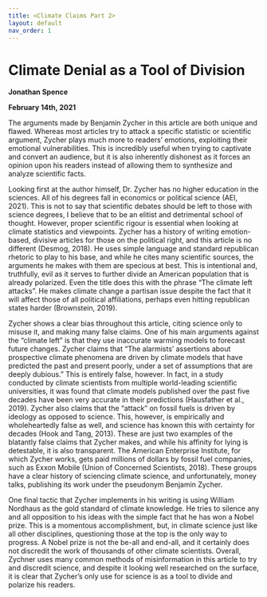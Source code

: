 ```yaml
---
title: <Climate Claims Part 2>
layout: default
nav_order: 1 
---
```

# **Climate Denial as a Tool of Division**

**Jonathan Spence**

**February 14th, 2021** 

The arguments made by Benjamin Zycher in this article are both unique and flawed. Whereas most articles try to attack a specific statistic or scientific argument, Zycher plays much more to readers’ emotions, exploiting their emotional vulnerabilities. This is incredibly useful when trying to captivate and convert an audience, but it is also inherently dishonest as it forces an opinion upon his readers instead of allowing them to synthesize and analyze scientific facts. 

Looking first at the author himself, Dr. Zycher has no higher education in the sciences. All of his degrees fall in economics or political science (AEI, 2021). This is not to say that scientific debates should be left to those with science degrees, I believe that to be an elitist and detrimental school of thought. However, proper scientific rigour is essential when looking at climate statistics and viewpoints. Zycher has a history of writing emotion-based, divisive articles for those on the political right, and this article is no different (Desmog, 2018). He uses simple language and standard republican rhetoric to play to his base, and while he cites many scientific sources, the arguments he makes with them are specious at best. This is intentional and, truthfully, evil as it serves to further divide an American population that is already polarized. Even the title does this with the phrase “The climate left attacks”. He makes climate change a partisan issue despite the fact that it will affect those of all political affiliations, perhaps even hitting republican states harder (Brownstein, 2019).

Zycher shows a clear bias throughout this article, citing science only to misuse it, and making many false claims. One of his main arguments against the “climate left” is that they use inaccurate warming models to forecast future changes. Zycher claims that “The alarmists’ assertions about prospective climate phenomena are driven by climate models that have predicted the past and present poorly, under a set of assumptions that are deeply dubious.” This is entirely false, however. In fact, in a study conducted by climate scientists from multiple world-leading scientific universities, it was found that climate models published over the past five decades have been very accurate in their predictions (Hausfather et al., 2019). Zycher also claims that the “attack” on fossil fuels is driven by ideology as opposed to science. This, however, is empirically and wholeheartedly false as well, and science has known this with certainty for decades (Hook and Tang, 2013). These are just two examples of the blatantly false claims that Zycher makes, and while his affinity for lying is detestable, it is also transparent. The American Enterprise Institute, for which Zycher works, gets paid millions of dollars by fossil fuel companies, such as Exxon Mobile (Union of Concerned Scientists, 2018). These groups have a clear history of sciencing climate science, and unfortunately, money talks, publishing its work under the pseudonym Benjamin Zycher. 

One final tactic that Zycher implements in his writing is using William Nordhaus as the gold standard of climate knowledge. He tries to silence any and all opposition to his ideas with the simple fact that he has won a Nobel prize. This is a momentous accomplishment, but, in climate science just like all other disciplines, questioning those at the top is the only way to progress. A Nobel prize is not the be-all and end-all, and it certainly does not discredit the work of thousands of other climate scientists. Overall, Zychner uses many common methods of misinformation in this article to try and discredit science, and despite it looking well researched on the surface, it is clear that Zycher’s only use for science is as a tool to divide and polarize his readers. 
